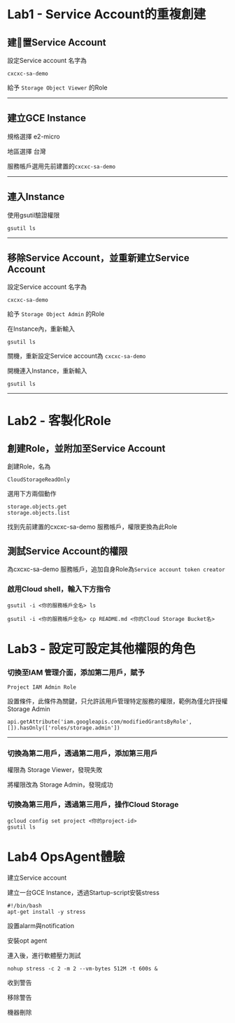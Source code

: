 # Lab1 - Service Account的重複創建

## 建置Service Account

設定Service account 名字為

`cxcxc-sa-demo`

給予 `Storage Object Viewer` 的Role
***

## 建立GCE Instance

規格選擇 e2-micro

地區選擇 台灣

服務帳戶選用先前建置的`cxcxc-sa-demo`

***

## 連入Instance


使用gsutil驗證權限
```
gsutil ls
```
***

## 移除Service Account，並重新建立Service Account

設定Service account 名字為

`cxcxc-sa-demo`

給予 `Storage Object Admin` 的Role

在Instance內，重新輸入
```
gsutil ls
```
關機，重新設定Service account為 `cxcxc-sa-demo`

開機連入Instance，重新輸入
```
gsutil ls
````

***

# Lab2 - 客製化Role 

## 創建Role，並附加至Service Account

創建Role，名為

`CloudStorageReadOnly`

選用下方兩個動作

```
storage.objects.get
storage.objects.list
```

找到先前建置的cxcxc-sa-demo 服務帳戶，權限更換為此Role

## 測試Service Account的權限

為cxcxc-sa-demo 服務帳戶，追加自身Role為`Service account token creator `

### 啟用Cloud shell，輸入下方指令

```
gsutil -i <你的服務帳戶全名> ls

gsutil -i <你的服務帳戶全名> cp README.md <你的Cloud Storage Bucket名>
```

# Lab3 - 設定可設定其他權限的角色

### 切換至IAM 管理介面，添加第二用戶，賦予

```
Project IAM Admin Role
```

設置條件，此條件為關鍵，只允許該用戶管理特定服務的權限，範例為僅允許授權Storage Admin

```
api.getAttribute('iam.googleapis.com/modifiedGrantsByRole', []).hasOnly(['roles/storage.admin'])
```
***
### 切換為第二用戶，透過第二用戶，添加第三用戶

權限為 Storage Viewer，發現失敗

將權限改為 Storage Admin，發現成功

### 切換為第三用戶，透過第三用戶，操作Cloud Storage

```
gcloud config set project <你的project-id>
gsutil ls
```


# Lab4 OpsAgent體驗

建立Service account

建立一台GCE Instance，透過Startup-script安裝stress
```
#!/bin/bash
apt-get install -y stress
```
設置alarm與notification

安裝opt agent

連入後，進行軟體壓力測試
```
nohup stress -c 2 -m 2 --vm-bytes 512M -t 600s &
```
收到警告


移除警告


機器刪除
